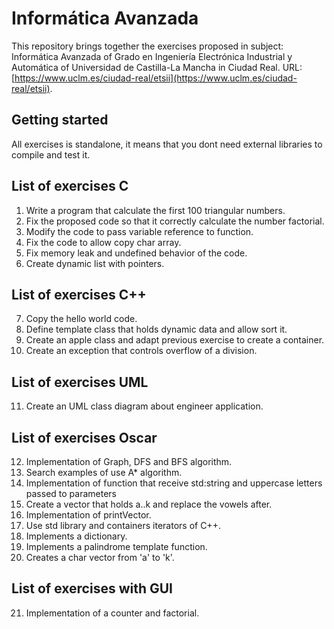 # Informática Avanzada

This repository brings together the exercises proposed in subject: Informática Avanzada of Grado en Ingeniería Electrónica Industrial y Automática of Universidad de Castilla-La Mancha in Ciudad Real. URL: [https://www.uclm.es/ciudad-real/etsii](https://www.uclm.es/ciudad-real/etsii).

## Getting started

All exercises is standalone, it means that you dont need external libraries to compile and test it.

## List of exercises C
 1. Write a program that calculate the first 100 triangular numbers.
 2. Fix the proposed code so that it correctly calculate the number factorial.
 3. Modify the code to pass variable reference to function.
 4. Fix the code to allow copy char array.
 5. Fix memory leak and undefined behavior of the code.
 6. Create dynamic list with pointers.

## List of exercises C++
 7. Copy the hello world code.
 8. Define template class that holds dynamic data and allow sort it.
 9. Create an apple class and adapt previous exercise to create a container.
 10. Create an exception that controls overflow of a division.
## List of exercises UML
 11. Create an UML class diagram about engineer application.

 ## List of exercises Oscar
 12. Implementation of Graph, DFS and BFS algorithm.
 13. Search examples of use A* algorithm.
 14. Implementation of function that receive std:string and uppercase letters passed to parameters
 15. Create a vector that holds a..k and replace the vowels after.
 16. Implementation of printVector.
 17. Use std library and containers iterators of C++.
 18. Implements a dictionary.
 19. Implements a palindrome template function.
 20. Creates a char vector from 'a' to 'k'.

 ## List of exercises with GUI
 21. Implementation of a counter and factorial.